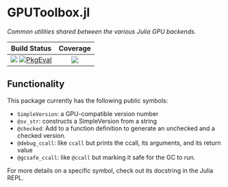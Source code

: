 # GPUToolbox.jl

*Common utilities shared between the various Julia GPU backends.*

| **Build Status**                                               | **Coverage**                    |
|:--------------------------------------------------------------:|:-------------------------------:|
| [![][gha-img]][gha-url] [![PkgEval][pkgeval-img]][pkgeval-url] | [![][codecov-img]][codecov-url] |

[gha-img]: https://github.com/JuliaGPU/GPUToolbox.jl/workflows/CI/badge.svg?branch=main
[gha-url]: https://github.com/JuliaGPU/GPUToolbox.jl/actions?query=workflow%3ACI

[pkgeval-img]: https://juliaci.github.io/NanosoldierReports/pkgeval_badges/G/GPUToolbox.svg
[pkgeval-url]: https://juliaci.github.io/NanosoldierReports/pkgeval_badges/G/GPUToolbox.html

[codecov-img]: https://codecov.io/gh/JuliaGPU/GPUToolbox.jl/branch/master/graph/badge.svg
[codecov-url]: https://codecov.io/gh/JuliaGPU/GPUToolbox.jl

## Functionality

This package currently has the following public symbols:
- `SimpleVersion`: a GPU-compatible version number
- `@sv_str`: constructs a SimpleVersion from a string
- `@checked`: Add to a function definition to generate an unchecked and a checked version.
- `@debug_ccall`: like `ccall` but prints the ccall, its arguments, and its return value
- `@gcsafe_ccall`: like `@ccall` but marking it safe for the GC to run.

For more details on a specific symbol, check out its docstring in the Julia REPL.
